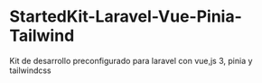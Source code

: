 # StartedKit-Laravel-Vue-Pinia-Tailwind
Kit de desarrollo preconfigurado para laravel con vue,js 3, pinia y tailwindcss
